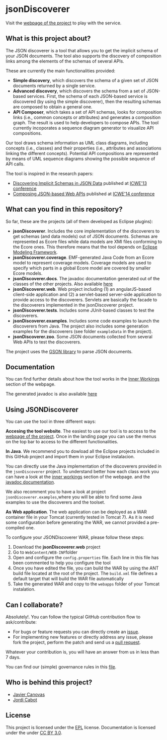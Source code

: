 jsonDiscoverer
===============

Visit the [webpage of the project](http://som-research.uoc.edu/tools/jsonDiscoverer) to play with the service.

What is this project about?
---------------------------

The JSON discoverer is a tool that allows you to get the implicit schema of your JSON documents. The tool also supports the discovery of composition links among the elements of the schemas of several APIs.

These are currently the main functionalities provided:

* **Simple discovery**, which discovers the schema of a given set of JSON documents returned by a single service.
* **Advanced discovery**, which discovers the schema from a set of JSON-based services. First, the schema of each JSON-based service is discovered (by using the simple discoverer), then the resulting schemas are composed to obtain a general one.
* **API Composer**, which takes a set of API schemas, looks for composition links (i.e., common concepts or attributes) and generates a composition graph. The result is used to help developers to compose APIs. The tool currently incoporates a sequence diagram generator to visualize API compositions.

Our tool draws schema information as UML class diagrams, including concepts (i.e., classes) and their properties (i.e., attributes and associations linking the different concepts). Potential API compositions are represented by means of UML sequence diagrams showing the possible sequence of API calls.

The tool is inspired in the research papers:

 - [Discovering Implicit Schemas in JSON Data](https://www.researchgate.net/publication/262317804_Discovering_implicit_schemas_in_JSON_data?ev=prf_pub) published at [ICWE'13 conference](http://icwe2013.webengineering.org/)
 - [Composing JSON-based Web APIs](https://www.researchgate.net/publication/272824956_Composing_JSON-based_Web_APIs?ev=prf_pub)  published at [ICWE'14 conference](http://icwe2014.webengineering.org/)

What can you find in this repository?
-------------------------------------

So far, these are the projects (all of them developed as Eclipse plugins):

* **jsonDiscoverer**. Includes the core implementation of the discoverers to get schemas (and data models) out of JSON documents. Schemas are represented as Ecore files while data models are XMI files conforming to the Ecore ones. This therefore means that the tool depends on [Eclipse Modeling Framework](https://eclipse.org/modeling/emf/).
* **jsonDiscoverer.coverage**. EMF-generated Java Code from an Ecore model to represent coverage models. Coverage models are used to specify which parts in a global Ecore model are covered by smaller Ecore models.
* **jsonDiscoverer.docs**. The javadoc documentation generated out of the classes of the other projects. Also available [here](http://som-research.uoc.edu/tools/jsonDiscoverer/#/javadoc)
* **jsonDiscoverer.web**. Web project including (1) an angularJS-based client-side application and (2) a servlet-based server-side application to provide access to the discoverers. Servlets are basically the facade to the discoverers implemented in the jsonDiscoverer project.
* **jsonDiscoverer.tests**. Includes some JUnit-based classes to test the discoverers. 
* **jsonDiscoverer.examples**. Includes some code examples to launch the discoverers from Java. The project also includes some generation examples for the discoverers (see folder `exampleData` in the project). 
* **jsonDiscoverer.zoo**. Some JSON documents collected from several Web APIs to test the discoverers.

The project uses the [GSON library](https://github.com/google/gson) to parse JSON documents.

Documentation
---
You can find further details about how the tool works in the [Inner Workings](http://som-research.uoc.edu/tools/jsonDiscoverer/#/doc) section of the webpage.

The generated javadoc is also available [here](http://som-research.uoc.edu/tools/jsonDiscoverer/#/javadoc)

Using JSONDiscoverer 
---
You can use the tool in three different ways:

**Accesing the tool website**. The easiest to use our tool is to access to the [webpage of the project](http://som-research.uoc.edu/tools/jsonDiscoverer). Once in the landing page you can use the menus on the top bar to access to the different functionalities.

**In Java**. We recommend you to dowload all the Eclipse projects included in this GitHub project and import them in your Eclipse instalacion. 

You can directly use the Java implementation of the discoverers provided in the `jsonDiscoverer` project. To understand better how each class work you can have a look at the [inner workings](http://som-research.uoc.edu/tools/jsonDiscoverer/#/doc) section of the webpage. and the [javadoc documentation](http://som-research.uoc.edu/tools/jsonDiscoverer/#/javadoc).

We also recomment you to have a look at project `jsonDiscoverer.examples`,where you will be able to find some Java examples to use the discoverers and the toolset.

**As Web application**. The web application can be deployed as a WAR container file in your Tomcat (currently tested in Tomcat 7). As it is need some configuration before generating the WAR, we cannot provided a pre-compiled one. 

To configure your JSONDiscoverer WAR, please follow these steps:

 1. Download the **jsonDiscoverer.web** project
 2. Go to `WebContent/WEB-INF`folder 
 3. Open and configure the `config.properties` file. Each line in this file has been commented to help you configure the tool
 4. Once you have edited the file, you can build the WAR by using the ANT build file located at the root of the project. The `build.xml` file defines a default target that will build the WAR file automatically
 5. Take the generated WAR and copy to the `webapps` folder of your Tomcat instalation.

Can I collaborate?
---
Absolutely!. You can follow the typical GitHub contribution flow to ask/contribute:

 - For bugs or feature requests you can directly create an [issue](https://github.com/SOM-Research/jsonDiscoverer/issues). 
 - For implementing new features or directly address any issue, please fork the project, perform the patch and send us a [pull request](https://github.com/SOM-Research/jsonDiscoverer/pulls).

Whatever your contribution is, you will have an answer from us in less than 7 days.

You can find our (simple) governance rules in this [file](https://github.com/SOM-Research/jsonDiscoverer/blob/master/governance.md).

Who is behind this project?
---------------------------
* [Javier Canovas](http://github.com/jlcanovas/ "Javier Canovas")
* [Jordi Cabot](http://github.com/jcabot/ "Jordi Cabot")

License
---
This project is licensed under the [EPL](http://www.eclipse.org/legal/epl-v10.html) license. Documentation is licensed under the under [CC BY 3.0](http://creativecommons.org/licenses/by/3.0/).